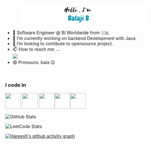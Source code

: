<p align="center"><img width="80%" alt="Hello, I'm Anurag. I do open source!" src="logo.jpeg" /></p>
<!-- <img align="right" width="370" height="290" src="https://i.pinimg.com/originals/47/f0/34/47f0342cec72b800463bf003eac1257e.gif"> -->

- 🔭 Software Engineer @ Bi Worldwide from 🇮🇳.
- 🌱 I’m currently working on backend Development with Java.
- 👯 I’m looking to contibute to opensource project.
- 📫 How to reach me: ... <br />
 [<img src="https://img.shields.io/badge/LinkedIn-0077B5?style=for-the-badge&logo=linkedin&logoColor=white" />](https://www.linkedin.com/in/balajibalakris/) 
- 😄 Pronouns: bala 😉
<br />

### I code in
<img height="50" width="50" src="https://img.icons8.com/color/48/000000/java-coffee-cup-logo.png"/> <img height="50" width="50" src="https://img.icons8.com/color/48/000000/javascript.png"/> <img height="50" width="50" src="https://img.icons8.com/color/48/000000/react-native.png"/><img height="50" width="50" src="https://img.icons8.com/color/48/000000/spring-logo.png"/><img height="50" width="50" src="https://img.icons8.com/color/48/000000/mysql-logo.png"/>





![GitHub Stats](https://github-readme-stats.vercel.app/api?username=balajibalakris&theme=dark&show_icons=true&&hide=issues,contribs)

![LeetCode Stats](https://leetcard.jacoblin.cool/balaji_balakrishnan?theme=nord&font=Assistant&ext=heatmap)

[![Hareesh's github activity graph](https://github-readme-activity-graph.vercel.app/graph?username=balajibalakris&bg_color=000000&color=ffffff&line=51f565&point=ffffff&area=true&hide_border=true)](https://github.com/ashutosh00710/github-readme-activity-graph)
